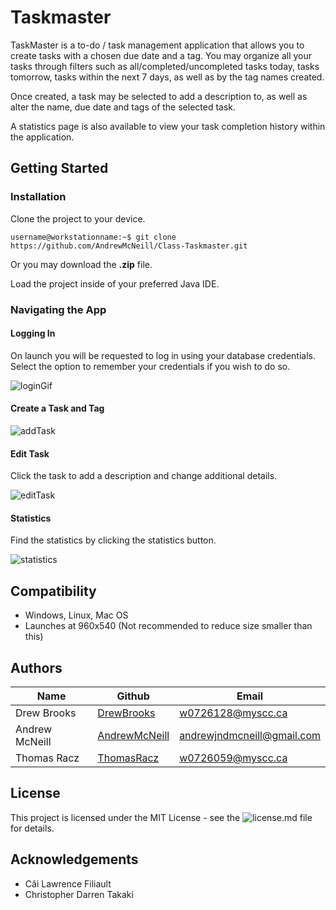 # Taskmaster

TaskMaster is a to-do / task management application that allows you to create tasks with a chosen due date and a tag. You may organize all  your tasks through filters such as all/completed/uncompleted tasks today, tasks tomorrow, tasks within the next 7 days, as well as by the tag names created.

Once created, a task may be selected to add a description to, as well as alter the name, due date and tags of the selected task.

A statistics page is also available to view your task completion history within the application.

## Getting Started

  ### Installation
 
  Clone the project to your device.
  ```
  username@workstationname:~$ git clone https://github.com/AndrewMcNeill/Class-Taskmaster.git
  ```
  Or you may download the **.zip** file.
  
  Load the project inside of your preferred Java IDE.
  
  ### Navigating the App
  
  #### Logging In
  
  On launch you will be requested to log in using your database credentials. Select the option to remember your credentials if you wish to do so.
  
  ![loginGif](https://user-images.githubusercontent.com/56166439/70163968-58d8ed00-168e-11ea-8523-e6eeafd8ecfb.gif)

  #### Create a Task and Tag
  
  ![addTask](https://user-images.githubusercontent.com/56166439/70125241-7719fb00-1644-11ea-9687-0ef378bb1478.GIF)
  
  #### Edit Task
  
  Click the task to add a description and change additional details.
  
  ![editTask](https://user-images.githubusercontent.com/56166439/70126532-4091af80-1647-11ea-8e27-79e7609adc8a.gif)
  
  #### Statistics
  
  Find the statistics by clicking the statistics button.
  
  ![statistics](https://user-images.githubusercontent.com/56166439/70125888-c14fac00-1645-11ea-9f76-f35994a996dd.gif)
  
## Compatibility

* Windows, Linux, Mac OS
* Launches at 960x540 (Not recommended to reduce size smaller than this)

## Authors

| Name             | Github                                              |                           Email     |
| -------------    | --------------------------------------------------- | ----------------------------------- |
| Drew Brooks      | [DrewBrooks](https://github.com/DrewBrooks)         | w0726128@myscc.ca                   |
| Andrew McNeill   | [AndrewMcNeill](https://github.com/AndrewMcNeill)   | andrewjndmcneill@gmail.com          |
| Thomas Racz      | [ThomasRacz](https://github.com/ThomasRacz)         | w0726059@myscc.ca                   |

## License

This project is licensed under the MIT License - see the ![license.md](https://github.com/AndrewMcNeill/Class-Taskmaster/blob/new/readme/LICENSE) file for details.

## Acknowledgements

- Câi Lawrence Filiault
- Christopher Darren Takaki

  
  
